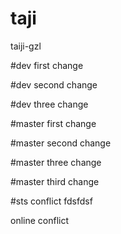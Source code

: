 # taji
taiji-gzl

#dev first change

#dev second change


#dev three change

#master first change

#master second change

#master three change

#master third change


#sts conflict fdsfdsf  

online conflict


